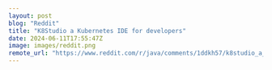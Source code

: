 ```yaml
---
layout: post
blog: "Reddit"
title: "K8Studio a Kubernetes IDE for developers"
date: 2024-06-11T17:55:47Z
image: images/reddit.png
remote_url: "https://www.reddit.com/r/java/comments/1ddkh57/k8studio_a_kubernetes_ide_for_developers/"
---
```

